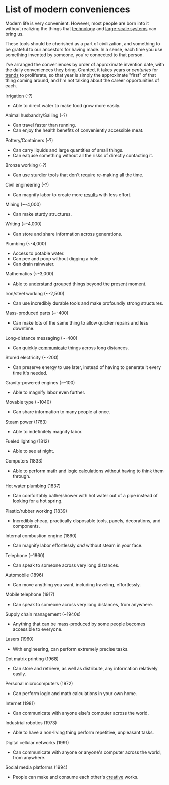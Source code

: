
# List of modern conveniences

Modern life is very convenient. However, most people are born into it without realizing the things that [technology](technology.md) and [large-scale systems](groups-large.md) can bring us.

These tools should be cherished as a part of civilization, and something to be grateful to our ancestors for having made. In a sense, each time you use something invented by someone, you're connected to that person.

I've arranged the conveniences by order of approximate invention date, with the daily conveniences they bring. Granted, it takes years or *centuries* for [trends](trends.md) to proliferate, so that year is simply the approximate "first" of that thing coming around, and I'm not talking about the career opportunities of each.

Irrigation (-?)

- Able to direct water to make food grow more easily.

Animal husbandry/Sailing (-?)

- Can travel faster than running.
- Can enjoy the health benefits of conveniently accessible meat.

Pottery/Containers (-?)

- Can carry liquids and large quantities of small things.
- Can eat/use something without all the risks of directly contacting it.

Bronze working (-?)

- Can use sturdier tools that don't require re-making all the time.

Civil engineering (-?)

- Can magnify labor to create more [results](results.md) with less effort.

Mining (~-4,000)

- Can make sturdy structures.

Writing (~-4,000)

- Can store and share information across generations.

Plumbing (~-4,000)

- Access to potable water.
- Can pee and poop without digging a hole.
- Can drain rainwater.

Mathematics (~-3,000)

- Able to [understand](understanding.md) grouped things beyond the present moment.

Iron/steel working (~-2,500)

- Can use incredibly durable tools and make profoundly strong structures.

Mass-produced parts (~-400)

- Can make lots of the same thing to allow quicker repairs and less downtime.

Long-distance messaging (~-400)

- Can quickly [communicate](language.md) things across long distances.

Stored electricity (~-200)

- Can preserve energy to use later, instead of having to generate it every time it's needed.

Gravity-powered engines (~-100)

- Able to magnify labor even further.

Movable type (~1040)

- Can share information to many people at once.

Steam power (1763)

- Able to indefinitely magnify labor.

Fueled lighting (1812)

- Able to see at night.

Computers (1833)

- Able to perform [math](math.md) and [logic](logic.md) calculations without having to think them through.

Hot water plumbing (1837)

- Can comfortably bathe/shower with hot water out of a pipe instead of looking for a hot spring.

Plastic/rubber working (1839)

- Incredibly cheap, practically disposable tools, panels, decorations, and components.

Internal combustion engine (1860)

- Can magnify labor effortlessly *and* without steam in your face.

Telephone (~1860)

- Can speak to someone across very long distances.

Automobile (1896)

- Can move anything you want, including traveling, effortlessly.

Mobile telephone (1917)

- Can speak to someone across very long distances, from anywhere.

Supply chain management (~1940s)

- Anything that can be mass-produced by some people becomes accessible to everyone.

Lasers (1960)

- With engineering, can perform extremely precise tasks.

Dot matrix printing (1968)

- Can store and retrieve, as well as distribute, any information relatively easily.

Personal microcomputers (1972)

- Can perform logic and math calculations in your own home.

Internet (1981)

- Can communicate with anyone else's computer across the world.

Industrial robotics (1973)

- Able to have a non-living thing perform repetitive, unpleasant tasks.

Digital cellular networks (1991)

- Can communicate with anyone or anyone's computer across the world, from anywhere.

Social media platforms (1994)

- People can make and consume each other's [creative](mind-creativity.md) works.
